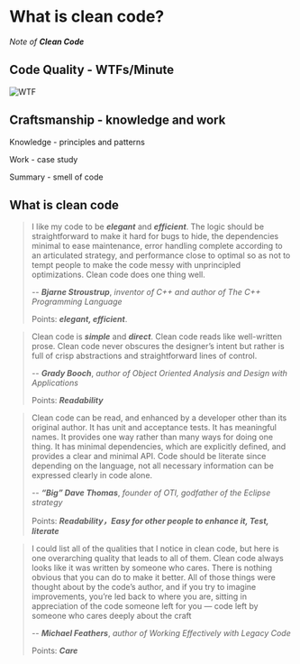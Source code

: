 # What is clean code?

*Note of ***Clean Code****

## Code Quality - WTFs/Minute
![WTF](http://www.osnews.com/images/comics/wtfm.jpg)

## Craftsmanship - knowledge and work
Knowledge - principles and patterns

Work - case study

Summary - smell of code


## What is clean code
>
> I like my code to be ***elegant*** and ***efficient***. The logic should be straightforward to make it hard for bugs to hide, the dependencies minimal to ease maintenance, error handling complete according to an articulated strategy, and performance close to optimal so as not to tempt people to make the code messy with unprincipled optimizations. Clean code does one thing well.  
>
>  -- ***Bjarne Stroustrup***, *inventor of C++ and author of The C++ Programming Language*
>
> Points: ***elegant, efficient***.

>
> Clean code is ***simple*** and ***direct***. Clean code reads like well-written prose. Clean code never obscures the designer’s intent but rather is full of crisp abstractions and straightforward lines of control.
>
> -- ***Grady Booch***, *author of Object Oriented Analysis and Design with Applications*   
> 
>Points: ***Readability***

> Clean code can be read, and enhanced by a developer other than its original author. It has unit and acceptance tests. It has meaningful
names. It provides one way rather than many ways for doing one thing. It has minimal dependencies, which are explicitly defined, and provides a clear and minimal API. Code should be literate since depending on the language, not all necessary information can be expressed clearly in code alone.
>
> -- ***“Big” Dave Thomas***, *founder of OTI, godfather of the Eclipse strategy*
>
> Points: ***Readability，Easy for other people to enhance it, Test, literate***


> I could list all of the qualities that I notice in clean code, but here is one overarching quality that leads to all of them. Clean code always looks like it was written by someone who cares. There is nothing obvious that you can do to make it better. All of those things were thought about by the code’s author, and if you try to imagine improvements, you’re led back to where you are, sitting in appreciation of the code someone left for you — code left by someone who cares deeply about the craft
>
> -- ***Michael Feathers***, *author of Working Effectively with Legacy Code*
>
> Points: ***Care***





